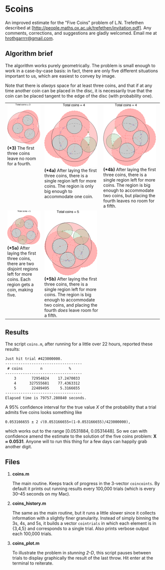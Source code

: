 5coins
======

An improved estimate for the "Five Coins" problem of L.N. Trefethen described at [http://people.maths.ox.ac.uk/trefethen/invitation.pdf]. Any comments, corrections, and suggestions are gladly welcomed. Email me at hrothgarrrr@gmail.com.

Algorithm brief
---------------

The algorithm works purely geometrically. The problem is small enough to work in a case-by-case basis: in fact, there are only five different situations important to us, which are easiest to convey by image.

Note that there is *always* space for at least three coins, and that if at any time another coin can be placed in the disc, it is necessarily true that the coin can be placed tangent to the edge of the disc (with probability one).

<table>
<tr>
    <td valign='top'>
        <img src='/img/c3.png' margin='0 auto' width='158px' /><br/>
        <strong>(*3)</strong> The first three coins leave no room for a fourth.
    </td>
    <td valign='top'>
        <img src='/img/c4a.png' margin='0 auto' width='173px' /><br/>
        <strong>(*4a)</strong> After laying the first three coins, there is a single region left for more coins. The region is only big enough to accommodate one coin.
    </td>
    <td valign='top'>
        <img src='/img/c4b.png' margin='0 auto' width='171px' /><br/>
        <strong>(*4b)</strong> After laying the first three coins, there is a single region left for more coins. The region is big enough to accommodate two coins, but placing the fourth leaves no room for a fifth.
    </td>
<tr>
</tr>
    <td valign='top'>
        <img src='/img/c5a.png' margin='0 auto' width='182px' /><br/>
        <strong>(*5a)</strong> After laying the first three coins, there are two disjoint regions left for more coins. Each region gets a coin, making five.
    </td>
    <td valign='top'>
        <img src='/img/c5b.png' margin='0 auto' width='172px' /><br/>
        <strong>(*5b)</strong> After laying the first three coins, there is a single region left for more coins. The region is big enough to accommodate two coins, and placing the fourth <em>does</em> leave room for a fifth.
    </td>
    <td></td>
</tr>
</table>

Results
-------

The script `coins.m`, after running for a little over 22 hours, reported these results:

    Just hit trial #423000000.
    -----------------------------------
     # coins        n            %
    -----------------------------------
        3       72954824    17.2470033
        4      327555681    77.4363312
        5       22489495     5.3166655
    -----------------------------------
    Elapsed time is 79757.280840 seconds.

A 95% confidence interval for the true value *X* of the probability that a trial admits five coins looks something like

    0.053166655 ± 2 √(0.053166655×(1-0.053166655)/423000000),

which works out to the range [0.0531884, 0.0531448]. So we can with confidence amend the estimate to the solution of the five coins problem: **X ≈ 0.0531**. Anyone will to run this thing for a few days can happily grab another digit.

Files
-----

1.  **coins.m**

    The main routine. Keeps track of progress in the 3-vector `coincoints`. By default it prints out running results every 100,000 trials (which is every 30–45 seconds on my Mac).
2.  **coins_history.m**

    The same as the main routine, but it runs a little slower since it collects information with a slightly finer granularity. Instead of simply binning the 3s, 4s, and 5s, it builds a vector `cointrials` in which each element is in {3,4,5} and corresponds to a single trial. Also prints verbose output each 100,000 trials.
3.  **coins_plot.m**

    To illustrate the problem in *stunning 2-D*, this script pauses between trials to display graphically the result of the last throw. Hit enter at the terminal to reiterate.
